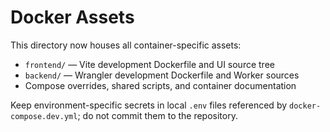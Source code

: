 # Docker Assets

This directory now houses all container-specific assets:

- `frontend/` — Vite development Dockerfile and UI source tree
- `backend/` — Wrangler development Dockerfile and Worker sources
- Compose overrides, shared scripts, and container documentation

Keep environment-specific secrets in local `.env` files referenced by `docker-compose.dev.yml`; do not commit them to the repository.
